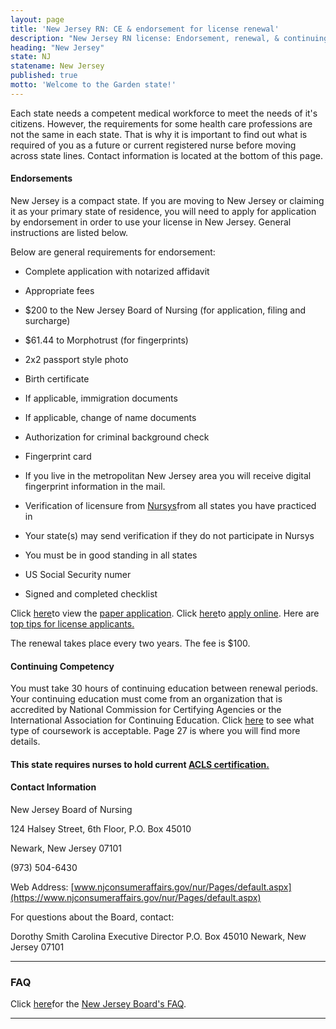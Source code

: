 ```yaml
---
layout: page
title: 'New Jersey RN: CE & endorsement for license renewal'
description: "New Jersey RN license: Endorsement, renewal, & continuing ed. Stay compliant & enhance nursing skills.\r"
heading: "New Jersey"
state: NJ
statename: New Jersey
published: true
motto: 'Welcome to the Garden state!'
---
```


Each state needs a competent medical workforce to meet the needs of it's
citizens. However, the requirements for some health care professions are
not the same in each state. That is why it is important to find out what
is required of you as a future or current registered nurse before moving
across state lines. Contact information is located at the bottom of this
page.

#### Endorsements

New Jersey is a compact state. If you are moving to New Jersey or
claiming it as your primary state of residence, you will need to apply
for application by endorsement in order to use your license in New
Jersey. General instructions are listed below.

Below are general requirements for endorsement:

-   Complete application with notarized affidavit

-   Appropriate fees

  -   \$200 to the New Jersey Board of Nursing (for application,
        filing and surcharge)

  -   \$61.44 to Morphotrust (for fingerprints)

-   2x2 passport style photo

-   Birth certificate

-   If applicable, immigration documents

-   If applicable, change of name documents

-   Authorization for criminal background check

-   Fingerprint card

-   If you live in the metropolitan New Jersey area you will receive
    digital fingerprint information in the mail.

-   Verification of licensure from [Nursys](https://www.nursys.com/)from
    all states you have practiced in

  -   Your state(s) may send verification if they do not participate
        in Nursys

  -   You must be in good standing in all states

-   US Social Security numer

-   Signed and completed checklist

Click
[here](https://www.njconsumeraffairs.gov/nur/Pages/applications.aspx)to
view the [paper
application](https://www.njconsumeraffairs.gov/nur/Pages/applications.aspx).
Click [here](https://newjersey.mylicense.com/eGov/Login.aspx)to [apply
online](https://newjersey.mylicense.com/eGov/Login.aspx). Here are [top
tips for license
applicants.](https://www.njconsumeraffairs.gov/Documents/Top-Tips-for-License-Applicants.pdf)

The renewal takes place every two years. The fee is \$100.

#### Continuing Competency

You must take 30 hours of continuing education between renewal periods.
Your continuing education must come from an organization that is
accredited by National Commission for Certifying Agencies or the
International Association for Continuing Education. Click
[here](https://www.njconsumeraffairs.gov/regulations/Chapter-37-New-Jersey-Board-of-Nursing.pdf)
to see what type of coursework is acceptable. Page 27 is where you will
find more details.

#### This state requires nurses to hold current [ACLS certification.](https://www.acls.net/new-jersey-acls-pals-bls)

#### Contact Information

New Jersey Board of Nursing

124 Halsey Street, 6th Floor, P.O. Box 45010

Newark, New Jersey 07101

​(973) 504-6430

Web Address:
[www.njconsumeraffairs.gov/nur/Pages/default.aspx](https://www.njconsumeraffairs.gov/nur/Pages/default.aspx)

For questions about the Board, contact:

Dorothy Smith Carolina
Executive Director
P.O. Box 45010
Newark, New Jersey 07101

* * * * *

### FAQ

Click [here](https://www.njconsumeraffairs.gov/nur/Pages/FAQ.aspx)for
the [New Jersey Board's
FAQ](https://www.njconsumeraffairs.gov/nur/Pages/FAQ.aspx).

* * * * *
